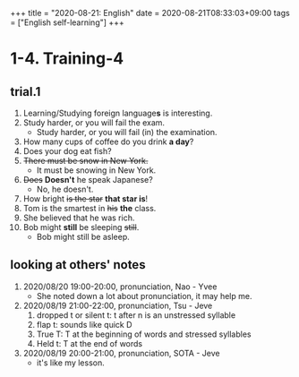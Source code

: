 +++
title =  "2020-08-21: English"
date = 2020-08-21T08:33:03+09:00
tags = ["English self-learning"]
+++

# 1-4. Training-4

## trial.1

1. Learning/Studying foreign language**s** is interesting.
2. Study harder, or you will fail the exam.
    - Study harder, or you will fail (in) the examination.
3. How many cups of coffee do you drink **a day**?
4. Does your dog eat fish?
5. ~~There must be snow in New York.~~
    - It must be snowing in New York.
6. ~~Does~~ **Doesn't** he speak Japanese?
    - No, he doesn't.
7. How bright ~~is the star~~ **that star is**!
8. Tom is the smartest in ~~his~~ **the** class. 
9. She believed that he was rich.
10. Bob might **still** be sleeping ~~still~~.
    - Bob might still be asleep.

## looking at others' notes

1. 2020/08/20 19:00-20:00, pronunciation, Nao - Yvee
    - She noted down a lot about pronunciation, it may help me.
2. 2020/08/19 21:00-22:00, pronunciation, Tsu - Jeve
    1. dropped t or silent t: t after n is an unstressed syllable
    2. flap t: sounds like quick D
    3. True T: T at the beginning of words and stressed syllables
    4. Held t: T at the end of words
3. 2020/08/19 20:00-21:00, pronunciation, SOTA - Jeve
    - it's like my lesson.
